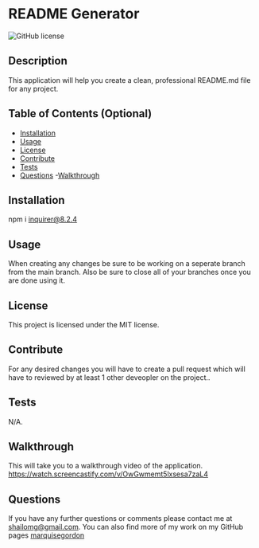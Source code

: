 # README Generator
![GitHub license](https://img.shields.io/badge/license-MIT-red)

## Description

This application will help you create a clean, professional README.md file for any project.

## Table of Contents (Optional)

- [Installation](#installation)
- [Usage](#usage)
- [License](#license)
- [Contribute](#contribute)
- [Tests](#tests)
- [Questions](#questions)
-[Walkthrough](#walkthrough)

## Installation

npm i inquirer@8.2.4

## Usage

When creating any changes be sure to be working on a seperate branch from the main branch. Also be sure to close all of your branches once you are done using it.

## License

This project is licensed under the MIT license.

## Contribute

For any desired changes you will have to create a pull request which will have to reviewed by at least 1 other deveopler  on the project..

## Tests

N/A.

## Walkthrough

This will take you to a walkthrough video of the application. https://watch.screencastify.com/v/OwGwmemt5lxsesa7zaL4

## Questions

If you have any further questions or comments please contact me at shailomg@gmail.com. You can also find more of my work on my GitHub pages [marquisegordon](https://github.com/marquisegordon)